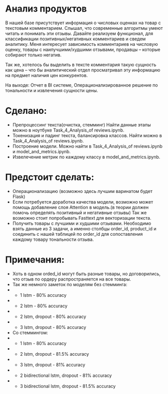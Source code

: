 # Анализ продуктов    
В нашей базе присутствует информация о числовых оценках на товар с текстовым комментарием. Слышал, что современные алгоритмы умеют читать и понимать эти отзывы. Давайте реализуем функционал, для классификации позитивных/негативных комментариев и сведем аналитику. Меня интересует зависимость комментариев на числовую оценку, товары с наилучшими/худшими отзывами, продавцы – которые собирают только негатив. 

Так же, хотелось бы выделить в тексте комментария такую сущность как цена – что бы аналитический отдел просматривал эту информацию на предмет наличия цен конкурентов. 

На выходе: Отчет в BI системе, Операционализированное решение по тональности и извлечения сущности цены. 
# Сделано:   
* Препроцессинг текста(очистка, стемминг) Найти данные этапы можно в ноутбуке Task_4_Analysis_of reviews.ipynb.
* Токенизация и падинг текста, балансировка классов. Найти можно в Task_4_Analysis_of reviews.ipynb.
* Построение модели. Можно найти в Task_4_Analysis_of reviews.ipynb и model_and_metrics.ipynb.
* Извелечение метрик по каждому классу в model_and_metrics.ipynb.
# Предстоит сделать:   
* Операционализацию (возможно здесь лучшим варинатом будет Flask)
* Если потребуется доработка качества модели, возможно может помощь добавление слоя Attention в модель.(в теории должен помочь определять позитивный и негативные отзывы) Так же возможно стоит попробывать Fasttext для векторизации текста.
* Получить товары с лучшими и худшими отзывами. Необходимо взять данные из 3 задачи, а именно столбцы order_id, product_id и соединить с нашей таблицей по order_id для сопоставления каждому товару тональности отзыва.
# Примечания:   
* Хоть в одном orded_id могут быть разные товары, но договорились, что отзыв по ордеру распространяется на все товары.
* Так же немного заметок по моделям без стемминга:
* * 1 lstm - 80% accuracy
* * 2 lstm - 80% accuracy
* * 2 lstm, dropout - 80% accuracy
* * 3 lstm, dropout - 80% accuracy 
* Cо стеммингом: 
* * 1 lstm - 80% accuracy
* * 2 lstm, dropout - 81.5% accuracy
* * 3 lstm, dropout - 81% accuracy
* * 2 bidirectional lstm, dropout - 81% accuracy
* * 3 bidirectional lstm, dropout - 81.5% accuracy

